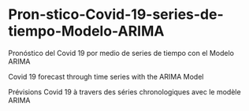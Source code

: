 # Pron-stico-Covid-19-series-de-tiempo-Modelo-ARIMA

Pronóstico del Covid 19 por medio de series de tiempo con el Modelo ARIMA

Covid 19 forecast through time series with the ARIMA Model

Prévisions Covid 19 à travers des séries chronologiques avec le modèle ARIMA

